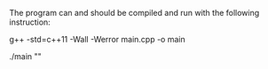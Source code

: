 The program can and should be compiled and run with the following instruction:


g++ -std=c++11 -Wall -Werror main.cpp -o main


./main "<caseNo>"
